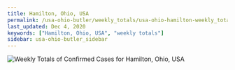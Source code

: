 ```yaml
---
title: Hamilton, Ohio, USA
permalink: /usa-ohio-butler/weekly_totals/usa-ohio-hamilton-weekly_totals.html
last_updated: Dec 4, 2020
keywords: ["Hamilton, Ohio, USA", "weekly totals"]
sidebar: usa-ohio-butler_sidebar
---
```


![Weekly Totals of Confirmed Cases for Hamilton, Ohio, USA](/covid_tracker/images/graphs/usa-ohio-hamilton-weekly_totals_graph.png)
